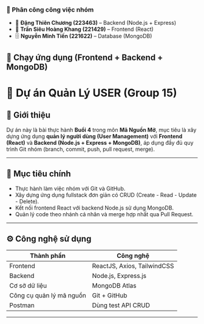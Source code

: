 ### 💼 Phân công công việc nhóm

- 🧩 **Đặng Thiên Chương (223463)** – Backend (Node.js + Express)  
- 🎨 **Trần Siêu Hoàng Khang (221429)** – Frontend (React)  
- 🗄️ **Nguyễn Minh Tiến (221622)** – Database (MongoDB)

## 🚀 Chạy ứng dụng (Frontend + Backend + MongoDB)

# 🛒 Dự án Quản Lý USER (Group 15)

## 📖 Giới thiệu
Dự án này là bài thực hành **Buổi 4** trong môn **Mã Nguồn Mở**, mục tiêu là xây dựng ứng dụng **quản lý người dùng (User Management)** với **Frontend (React)** và **Backend (Node.js + Express + MongoDB)**, áp dụng đầy đủ quy trình Git nhóm (branch, commit, push, pull request, merge).

---

## 🚀 Mục tiêu chính
- Thực hành làm việc nhóm với Git và GitHub.
- Xây dựng ứng dụng fullstack đơn giản có CRUD (Create - Read - Update - Delete).
- Kết nối frontend React với backend Node.js sử dụng MongoDB.
- Quản lý code theo nhánh cá nhân và merge hợp nhất qua Pull Request.

---

## ⚙️ Công nghệ sử dụng
| Thành phần | Công nghệ |
|-------------|------------|
| Frontend | ReactJS, Axios, TailwindCSS |
| Backend | Node.js, Express.js |
| Cơ sở dữ liệu | MongoDB Atlas |
| Công cụ quản lý mã nguồn | Git + GitHub |
| Postman | Dùng test API CRUD |

---

